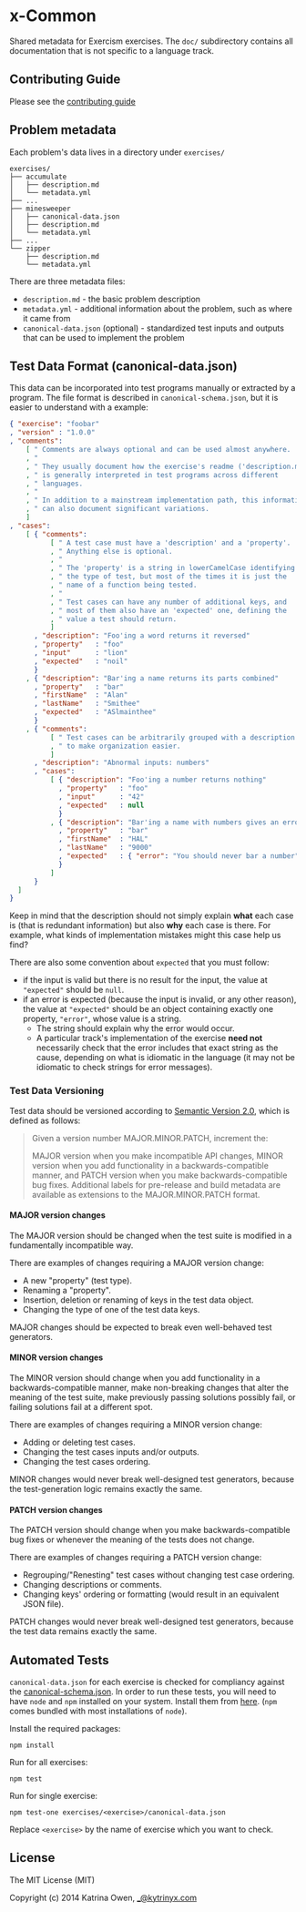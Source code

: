 # x-Common

Shared metadata for Exercism exercises.
The `doc/` subdirectory contains all documentation that is not specific to a language track.

## Contributing Guide

Please see the [contributing guide](https://github.com/exercism/x-common/blob/master/CONTRIBUTING.md)

## Problem metadata

Each problem's data lives in a directory under `exercises/`

```
exercises/
├── accumulate
│   ├── description.md
│   └── metadata.yml
├── ...
├── minesweeper
│   ├── canonical-data.json
│   ├── description.md
│   └── metadata.yml
├── ...
└── zipper
    ├── description.md
    └── metadata.yml
```

There are three metadata files:

* `description.md` - the basic problem description
* `metadata.yml` - additional information about the problem, such as where it came from
* `canonical-data.json` (optional) - standardized test inputs and outputs that can be used to implement the problem

## Test Data Format (canonical-data.json)

This data can be incorporated into test programs manually or extracted by a
program.  The file format is described in `canonical-schema.json`, but it
is easier to understand with a example:

```json
{ "exercise": "foobar"
, "version" : "1.0.0"
, "comments":
    [ " Comments are always optional and can be used almost anywhere.      "
    , "                                                                    "
    , " They usually document how the exercise's readme ('description.md') "
    , " is generally interpreted in test programs across different         "
    , " languages.                                                         "
    , "                                                                    "
    , " In addition to a mainstream implementation path, this information  "
    , " can also document significant variations.                          "
    ]
, "cases":
    [ { "comments":
          [ " A test case must have a 'description' and a 'property'.  "
          , " Anything else is optional.                               "
          , "                                                          "
          , " The 'property' is a string in lowerCamelCase identifying "
          , " the type of test, but most of the times it is just the   "
          , " name of a function being tested.                         "
          , "                                                          "
          , " Test cases can have any number of additional keys, and   "
          , " most of them also have an 'expected' one, defining the   "
          , " value a test should return.                              "
          ]
      , "description": "Foo'ing a word returns it reversed"
      , "property"   : "foo"
      , "input"      : "lion"
      , "expected"   : "noil"
      }
    , { "description": "Bar'ing a name returns its parts combined"
      , "property"   : "bar"
      , "firstName"  : "Alan"
      , "lastName"   : "Smithee"
      , "expected"   : "ASlmainthee"
      }
    , { "comments":
          [ " Test cases can be arbitrarily grouped with a description "
          , " to make organization easier.                             "
          ]
      , "description": "Abnormal inputs: numbers"
      , "cases":
          [ { "description": "Foo'ing a number returns nothing"
            , "property"   : "foo"
            , "input"      : "42"
            , "expected"   : null
            }
          , { "description": "Bar'ing a name with numbers gives an error"
            , "property"   : "bar"
            , "firstName"  : "HAL"
            , "lastName"   : "9000"
            , "expected"   : { "error": "You should never bar a number" }
            }
          ]
      }
  ]
}

```

Keep in mind that the description should not simply explain **what** each case
is (that is redundant information) but also **why** each case is there. For
example, what kinds of implementation mistakes might this case help us find?

There are also some convention about `expected` that you must follow:

  - if the input is valid but there is no result for the input, the value at `"expected"` should be `null`.
  - if an error is expected (because the input is invalid, or any other reason), the value at `"expected"` should be an object containing exactly one property, `"error"`, whose value is a string.
    - The string should explain why the error would occur.
    - A particular track's implementation of the exercise **need not** necessarily check that the error includes that exact string as the cause, depending on what is idiomatic in the language (it may not be idiomatic to check strings for error messages).

### Test Data Versioning

Test data should be versioned according to [Semantic Version 2.0](http://semver.org/), which is defined as follows:

> Given a version number MAJOR.MINOR.PATCH, increment the:
>
> MAJOR version when you make incompatible API changes,
> MINOR version when you add functionality in a backwards-compatible manner, and
> PATCH version when you make backwards-compatible bug fixes.
> Additional labels for pre-release and build metadata are available as extensions to the MAJOR.MINOR.PATCH format.

#### MAJOR version changes

The MAJOR version should be changed when the test suite is modified in a 
fundamentally incompatible way. 

There are examples of changes requiring a MAJOR version change:

- A new "property" (test type).
- Renaming a "property".
- Insertion, deletion or renaming of keys in the test data object.
- Changing the type of one of the test data keys.

MAJOR changes should be expected to break even well-behaved test generators.

#### MINOR version changes

The MINOR version should change when you add functionality in a backwards-compatible manner, make 
non-breaking changes that alter the meaning of the test suite, make previously
passing solutions possibly fail, or failing solutions fail at a different spot.

There are examples of changes requiring a MINOR version change:

- Adding or deleting test cases.
- Changing the test cases inputs and/or outputs.
- Changing the test cases ordering.

MINOR changes would never break well-designed test generators, because the test-generation logic remains exactly the same.

#### PATCH version changes

The PATCH version should change when you make backwards-compatible bug fixes or
 whenever the meaning of the tests does not change.

There are examples of changes requiring a PATCH version change:

- Regrouping/"Renesting" test cases without changing test case ordering.
- Changing descriptions or comments.
- Changing keys' ordering or formatting (would result in an equivalent JSON file).    

PATCH changes would never break well-designed test generators, because the test data remains exactly the same.

## Automated Tests

`canonical-data.json` for each exercise is checked for compliancy against the [canonical-schema.json](canonical-schema.json).
In order to run these tests, you will need to have `node` and `npm` installed on your system.
Install them from [here](https://nodejs.org/en/). (`npm` comes bundled with most installations of `node`).

Install the required packages:
```shell
npm install
```

Run for all exercises:
```shell
npm test
```

Run for single exercise:
```shell
npm test-one exercises/<exercise>/canonical-data.json
```
Replace `<exercise>` by the name of exercise which you want to check.


## License

The MIT License (MIT)

Copyright (c) 2014 Katrina Owen, _@kytrinyx.com
